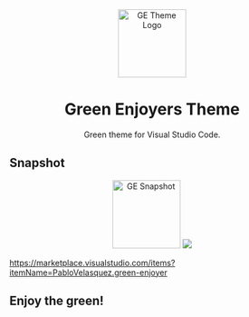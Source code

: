 <div align="center"><img src="assets/Green-Enjoyer_Icon" width="120" alt="GE Theme Logo" />
  <h1 align="center">Green Enjoyers Theme</h1>
  <p align="center">Green theme for Visual Studio Code.</p>
</div>

## Snapshot
<div align="center"><img src="assets/Green-Enjoyer_Icon" width="120" alt="GE Snapshot" />
<img src="/assets/Snapshot.png"></img>
</div>

https://marketplace.visualstudio.com/items?itemName=PabloVelasquez.green-enjoyer

## **Enjoy the green!**
